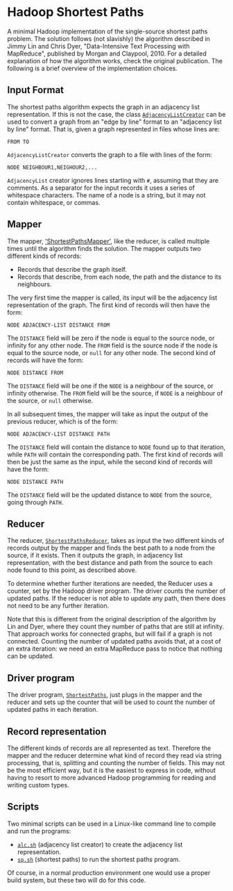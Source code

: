# Hadoop Shortest Paths

A minimal Hadoop implementation of the single-source shortest paths
problem. The solution follows (not slavishly) the algorithm described
in Jimmy Lin and Chris Dyer, "Data-Intensive Text Processing with
MapReduce", published by Morgan and Claypool, 2010. For a detailed
explanation of how the algorithm works, check the original
publication. The following is a brief overview of the implementation
choices.

## Input Format

The shortest paths algorithm expects the graph in an adjacency list
representation. If this is not the case, the class
[`AdjacencyListCreator`](AdjacencyListCreator.java) can be used to
convert a graph from an "edge by line" format to an "adjacency list by
line" format. That is, given a graph represented in files whose lines
are:
```
FROM TO
```
`AdjacencyListCreator` converts the graph to a file with lines of the
form:
```
NODE NEIGHBOUR1,NEIGHOUR2,...
```

`AdjacencyList` creator ignores lines starting with `#`, assuming that
they are comments. As a separator for the input records it uses a
series of whitespace characters. The name of a node is a string, but
it may not contain whitespace, or commas.

## Mapper

The mapper, ['ShortestPathsMapper'](ShortestPathsMapper), like the
reducer, is called multiple times until the algorithm finds the
solution. The mapper outputs two different kinds of records:
  * Records that describe the graph itself.
  * Records that describe, from each node, the path and the distance
    to its neighbours.

The very first time the mapper is called, its input will be the
adjacency list representation of the graph. The first kind of records
will then have the form:
```
NODE ADJACENCY-LIST DISTANCE FROM
```
The `DISTANCE` field will be zero if the node is equal to the source node, or
infinity for any other node. The `FROM` field is the source node if
the node is equal to the source node, or `null` for any other node.
The second kind of records will have the form:
```
NODE DISTANCE FROM
```
The `DISTANCE` field will be one if the `NODE` is a neighbour of the
source, or infinity otherwise. The `FROM` field will be the source, if
`NODE` is a neighbour of the source, or `null` otherwise.

In all subsequent times, the mapper will take as input the output of
the previous reducer, which is of the form:
```
NODE ADJACENCY-LIST DISTANCE PATH
```
The `DISTANCE` field will contain the distance to `NODE` found up to
that iteration, while `PATH` will contain the corresponding path.
The first kind of records will then be just the same as the input,
while the second kind of records will have the form:
```
NODE DISTANCE PATH
```
The `DISTANCE` field will be the updated distance to `NODE` from the
source, going through `PATH`.

## Reducer

The reducer, [`ShortestPathsReducer`](ShortestPathsReducer), takes as
input the two different kinds of records output by the mapper and
finds the best path to a node from the source, if it exists. Then it
outputs the graph, in adjacency list representation, with the best
distance and path from the source to each node found to this point, as
described above.

To determine whether further iterations are needed, the Reducer uses a
counter, set by the Hadoop driver program. The driver counts the
number of updated paths. If the reducer is not able to update any
path, then there does not need to be any further iteration.

Note that this is different from the original description of the
algorithm by Lin and Dyer, where they count they number of paths that
are still at infinity. That approach works for connected graphs, but
will fail if a graph is not connected. Counting the number of updated
paths avoids that, at a cost of an extra iteration: we need an extra
MapReduce pass to notice that nothing can be updated.

## Driver program

The driver program, [`ShortestPaths`](ShortestPaths.java), just plugs in
the mapper and the reducer and sets up the counter that will be used
to count the number of updated paths in each iteration.

## Record representation

The different kinds of records are all represented as text. Therefore
the mapper and the reducer determine what kind of record they read
via string processing, that is, splitting and counting the number of
fields. This may not be the most efficient way, but it is the easiest
to express in code, without having to resort to more advanced Hadoop
programming for reading and writing custom types.

## Scripts

Two minimal scripts can be used in a Linux-like command line to
compile and run the programs:
  * [`alc.sh`](alc.sh) (adjacency list creator) to create the
    adjacency list representation.
  * [`sp.sh`](sp.sh) (shortest paths) to run the shortest paths
    program.
    
Of course, in a normal production environment one would use a proper
build system, but these two will do for this code.
